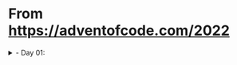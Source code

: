 # From https://adventofcode.com/2022

<details><summary>- Day 01:</summary>
    - split text on line breaks
    - inside loop:
        - multiplied value to ensure it was numeric
        - used counters to track current index position in array of totals, and reset if we hit a 0 value
        - add value to running total inside loop
        - add running total to current index position
    - sort the array of totals, get the last one for pt 1
    - add together the values from the last 3 index positions

- Day 02
    - split input on line breaks
    - set number values for each possible sting (only 9 combos, seemed quickest)
    - loop through input, add total of each line to total variable
    - added second loop to recalculate string values based on instructions for pt2    

- Day 03
    - Added array of alphabet characters (didn't want to figure out how to generate the array)
    - split input on line breaks
    - pt1
        - loop through each pack
            - loop through letters in first half of pack string
                - loop through letters in second half to compare letter from first half
                - break after we find the match
            - break after we find the match
        - loop throguh alpha array to find matching character
        - add character's index position + 1 to the sum
    - pt2
        - loop through each pack
            - if it's the last in the group (counter = 2), reset the counter and move on
            - if it's the second in the group, add one to the counter and move on
            - if it's the first in the group
                - add one to the counter
                - identify the rest of the packs in the group
                - loop through each letter in the first pack
                    - break out of the loop if we've already found our letter
                    - loop through the letters in the second pack
                    - if this letter matches the letter from the first pack
                        - loop through letters in the last pack
                        - if this letter matches the letter from the previous 2 packs
                            - save our found letter
                            - break out of this loop
                    - break after we've found our letter    
                - loop throguh alpha array to find matching character
                - add character's index position + 1 to the sum